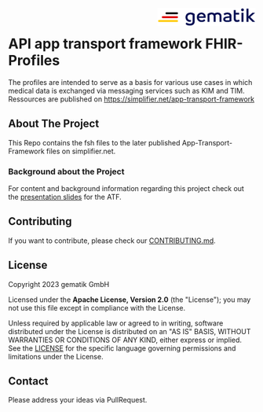 <img align="right" width="200" height="37" src="Gematik_Logo_Flag.png"/> <br/>
# API app transport framework FHIR-Profiles

The profiles are intended to serve as a basis for various use cases in which medical data is exchanged via messaging services such as KIM and TIM.
Ressources are published on https://simplifier.net/app-transport-framework

## About The Project
This Repo contains the fsh files to the later published App-Transport-Framework files on simplifier.net.

### Background about the Project
For content and background information regarding this project check out the [presentation slides](./slides/introduction/index.html) for the ATF.

## Contributing

If you want to contribute, please check our [CONTRIBUTING.md](./CONTRIBUTING.md).

## License

Copyright 2023 gematik GmbH

Licensed under the **Apache License, Version 2.0** (the "License"); you may not use this file except in compliance with the License.

Unless required by applicable law or agreed to in writing, software distributed under the License is distributed on an "AS IS" BASIS, WITHOUT WARRANTIES OR CONDITIONS OF ANY KIND, either express or implied. See the [LICENSE](./LICENSE) for the specific language governing permissions and limitations under the License.

## Contact

Please address your ideas via PullRequest.
